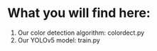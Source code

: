 # What you will find here:
1. Our color detection algorithm: colordect.py
2. Our YOLOv5 model: train.py
